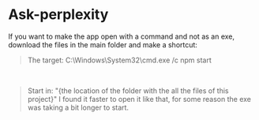 # Ask-perplexity

If you want to make the app open with a command and not as an exe, download the files in the main folder and make a shortcut:
> The target: C:\Windows\System32\cmd.exe /c npm start
<br>

> Start in: "{the location of the folder with the all the files of this project}"
I found it faster to open it like that, for some reason the exe was taking a bit longer to start.
